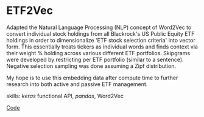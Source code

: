 # ETF2Vec
Adapted the Natural Language Processing (NLP) concept of Word2Vec to convert individual stock holdings from all Blackrock's US Public Equity ETF holdings in order to dimensionalize 'ETF stock selection criteria' into vector form. This essentially treats tickers as individual words and finds context via their weight % holding across various different ETF portfolios. Skipgrams were developed by restricting per ETF portfolio (similar to a sentence). Negative selection sampling was done assuming a Zipf distribution.

My hope is to use this embedding data after compute time to further research into both active and passive ETF management.

skills: _keras_ functional API, _pandas_, Word2Vec

[Code](https://github.com/ryanjameskim/public/blob/master/210422%20ETF2Vec%20Keras%20Implementation.py)
